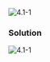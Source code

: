 ![4.1-1](https://github.com/cpp-rakesh/Algorithms/blob/master/Chapter_4_Divide_And_Conquer/4.1_The_Maximum_SubArray_Problem/Exercises/4.1-1/repo/4.1-1_problem.png)

### Solution
![4.1-1](https://github.com/cpp-rakesh/Algorithms/blob/master/Chapter_4_Divide_And_Conquer/4.1_The_Maximum_SubArray_Problem/Exercises/4.1-1/repo/4.1-1_solution.png)